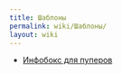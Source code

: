 ```yaml
---
title: Шаблоны
permalink: wiki/Шаблоны/
layout: wiki
---
```


-   [Инфобокс для пуперов](Шаблон:Инфобокс_для_пуперов "wikilink")
